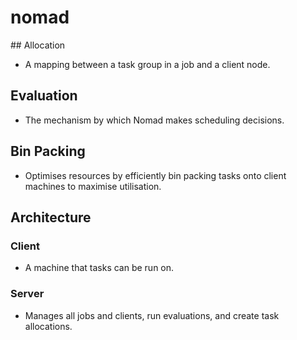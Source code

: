 # nomad

## Allocation
* A mapping between a task group in a job and a client node.

## Evaluation
* The mechanism by which Nomad makes scheduling decisions.

## Bin Packing
* Optimises resources by efficiently bin packing tasks onto client machines to maximise utilisation.

## Architecture
### Client
* A machine that tasks can be run on.

### Server
* Manages all jobs and clients, run evaluations, and create task allocations.
